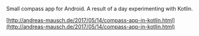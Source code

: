 Small compass app for Android. A result of a day experimenting with Kotlin.

[http://andreas-mausch.de/2017/05/14/compass-app-in-kotlin.html](http://andreas-mausch.de/2017/05/14/compass-app-in-kotlin.html)
